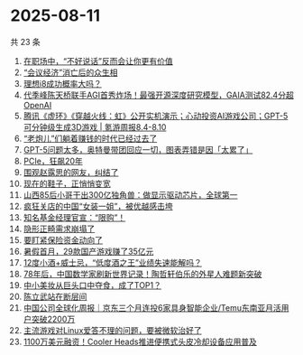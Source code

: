 # 2025-08-11

共 23 条

<!-- BEGIN 36KR -->
<!-- 最后更新时间 2025-08-11 07:08:56 +0800 -->
1. [在职场中，“不好说话”反而会让你更有价值](https://36kr.com/p/3391506601773193)
1. [“会议经济”消亡后的众生相](https://36kr.com/p/3415309866290825)
1. [理想i8成功概率大吗？](https://36kr.com/p/3415498482929031)
1. [代季峰陈天桥联手AGI首秀炸场！最强开源深度研究模型，GAIA测试82.4分超OpenAI](https://36kr.com/p/3416470723644802)
1. [腾讯《虚环》《穿越火线：虹》公开实机演示；心动投资AI游戏公司；GPT-5可分钟级生成3D游戏 | 氪游周报8.4-8.10](https://36kr.com/p/3416314590711425)
1. [“老炮儿”们躺着赚钱的时代已经过去了](https://36kr.com/p/3416294766153088)
1. [GPT-5问题太多，奥特曼带团回应一切，图表弄错是因「太累了」](https://36kr.com/p/3415205326982529)
1. [PCIe，狂飙20年](https://36kr.com/p/3416373819199111)
1. [围观赵露思的网友，纠结了](https://36kr.com/p/3416328223608452)
1. [现在的鞋子，正悄悄变宽](https://36kr.com/p/3416666970099336)
1. [山西85后小哥干出300亿独角兽：做显示驱动芯片，全球第一](https://36kr.com/p/3415571926781313)
1. [疯狂关店的中国“女装一姐”，被优越感击垮](https://36kr.com/p/3415256837033346)
1. [知名基金经理官宣：“限购”！](https://36kr.com/p/3415403072277895)
1. [隐形正畸需求崩塌了](https://36kr.com/p/3415556443524484)
1. [要盯紧保险资金动向了](https://36kr.com/p/3415551660821892)
1. [暑假首月，29款国产游戏赚了35亿元](https://36kr.com/p/3415319052930437)
1. [12度小酒+威士忌，“低度酒之王”业绩失速能解吗？](https://36kr.com/p/3415388212612481)
1. [78年后，中国数学家刷新世界记录！陶哲轩伯乐的外星人难题新突破](https://36kr.com/p/3416771765407366)
1. [中小美妆从巨头口中夺食，成了TOP1？](https://36kr.com/p/3415552524324227)
1. [陈立武站在断层间](https://36kr.com/p/3415229090680201)
1. [中国公司全球化周报｜京东三个月连投6家具身智能企业/Temu东南亚月活用户突破2200万](https://36kr.com/p/3417004152245633)
1. [主流游戏对Linux爱答不理的问题，要被微软治好了](https://36kr.com/p/3415422237478533)
1. [1100万美元融资！Cooler Heads推进便携式头皮冷却设备应用普及](https://36kr.com/p/3416268332764553)
<!-- END 36KR -->